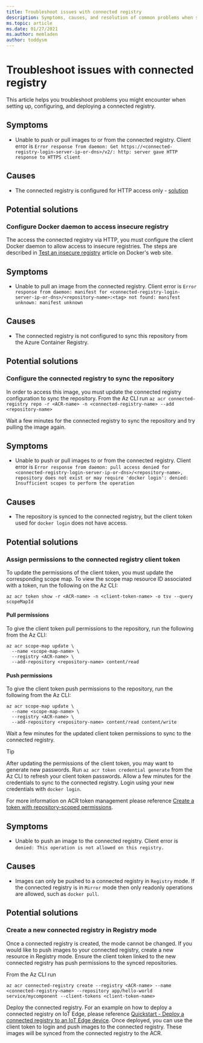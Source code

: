 ```yaml
---
title: Troubleshoot issues with connected registry
description: Symptoms, causes, and resolution of common problems when setting up, configuring, and deploying connected registries
ms.topic: article
ms.date: 01/27/2021
ms.author: memladen
author: toddysm
---
```


# Troubleshoot issues with connected registry

This article helps you troubleshoot problems you might encounter when setting up, configuring, and deploying a connected registry.

## Symptoms

* Unable to push or pull images to or from the connected registry. Client error is `Error response from daemon: Get https://<connected-registry-login-server-ip-or-dns>/v2/: http: server gave HTTP response to HTTPS client`

## Causes

* The connected registry is configured for HTTP access only - [solution](#configure-docker-daemon-to-access-insecure-registry)

## Potential solutions

### Configure Docker daemon to access insecure registry

The access the connected registry via HTTP, you must configure the client Docker daemon to allow access to insecure registries. The steps are described in [Test an insecure registry](https://docs.docker.com/registry/insecure/) article on Docker's web site.

## Symptoms

* Unable to pull an image from the connected registry. Client error is
`Error response from daemon: manifest for <connected-registry-login-server-ip-or-dns>/<repository-name>:<tag> not found: manifest unknown: manifest unknown`

## Causes

* The connected registry is not configured to sync this repository from the Azure Container Registry.

## Potential solutions

### Configure the connected registry to sync the repository

In order to access this image, you must update the connected registry configuration to sync the repository. From the Az CLI run
`az acr connected-registry repo -r <ACR-name> -n <connected-registry-name> --add <repository-name>`

Wait a few minutes for the connected registry to sync the repository and try pulling the image again.

## Symptoms

* Unable to push or pull images to or from the connected registry. Client error is
`Error response from daemon: pull access denied for <connected-registry-login-server-ip-or-dns>/<repository-name>, repository does not exist or may require 'docker login': denied: Insufficient scopes to perform the operation`

## Causes

* The repository is synced to the connected registry, but the client token used for `docker login` does not have access.

## Potential solutions

### Assign permissions to the connected registry client token

To update the permissions of the client token, you must update the corresponding scope map. To view the scope map resource ID associated with a token, run the following on the Az CLI:

`az acr token show -r <ACR-name> -n <client-token-name> -o tsv --query scopeMapId`

#### Pull permissions

To give the client token pull permissions to the repository, run the following from the Az CLI:

```
az acr scope-map update \
  --name <scope-map-name> \
  --registry <ACR-name> \
  --add-repository <repository-name> content/read
```

#### Push permissions

To give the client token push permissions to the repository, run the following from the Az CLI:

```
az acr scope-map update \
  --name <scope-map-name> \
  --registry <ACR-name> \
  --add-repository <repository-name> content/read content/write
```

Wait a few minutes for the updated client token permissions to sync to the connected registry.

  > [!TIP]
  > After updating the permissions of the client token, you may want to generate new passwords. Run `az acr token credential generate` from the Az CLI to refresh your client token passwords. Allow a few minutes for the credentials to sync to the connected registry. Login using your new credentials with `docker login`.

For more information on ACR token management please reference [Create a token with repository-scoped permissions](https://docs.microsoft.com/en-us/azure/container-registry/container-registry-repository-scoped-permissions]).

## Symptoms

* Unable to push an image to the connected registry. Client error is
`denied: This operation is not allowed on this registry.`

## Causes

* Images can only be pushed to a connected registry in `Registry` mode. If the connected registry is in `Mirror` mode then only readonly operations are allowed, such as `docker pull`.

## Potential solutions

### Create a new connected registry in Registry mode

Once a connected registry is created, the mode cannot be changed. If you would like to push images to your connected registry, create a new resource in Registry mode. Ensure the client token linked to the new connected registry has push permissions to the synced repositories.

From the Az CLI run 

`az acr connected-registry create --registry <ACR-name> --name <connected-registry-name> --repository app/hello-world service/mycomponent --client-tokens <client-token-name>`

Deploy the connected registry. For an example on how to deploy a connected registry on IoT Edge, please reference [Quickstart - Deploy a connected registry to an IoT Edge device](./quickstart-deploy-connected-registry-iot-edge-cli.md). Once deployed, you can use the client token to login and push images to the connected registry. These images will be synced from the connected registry to the ACR.
